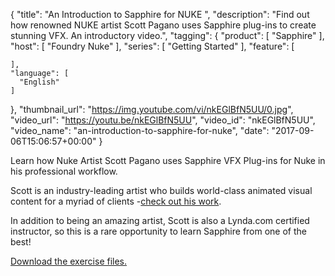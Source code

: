 {
  "title": "An Introduction to Sapphire for NUKE ",
  "description": "Find out how renowned NUKE artist Scott Pagano uses Sapphire  plug-ins to create stunning VFX. An introductory video.",
  "tagging": {
    "product": [
      "Sapphire"
    ],
    "host": [
      "Foundry Nuke"
    ],
    "series": [
      "Getting Started"
    ],
    "feature": [

    ],
    "language": [
      "English"
    ]
  },
  "thumbnail_url": "https://img.youtube.com/vi/nkEGlBfN5UU/0.jpg",
  "video_url": "https://youtu.be/nkEGlBfN5UU",
  "video_id": "nkEGlBfN5UU",
  "video_name": "an-introduction-to-sapphire-for-nuke",
  "date": "2017-09-06T15:06:57+00:00"
}

Learn how Nuke Artist Scott Pagano uses Sapphire VFX Plug-ins for Nuke in his professional workflow.

Scott is an industry-leading artist who builds world-class animated visual content for a myriad of clients -[check out his work](http://www.neither-field.com/).

In addition to being an amazing artist, Scott is also a Lynda.com certified instructor, so this is a rare opportunity to learn Sapphire from one of the best!

[Download the exercise files.](https://cdn.borisfx.com/borisfx/download_files/Sapphire_Nuke_Tutorial_Files.zip)
